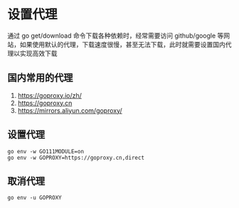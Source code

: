 # 设置代理
通过 go get/download 命令下载各种依赖时，经常需要访问 github/google 等网站，如果使用默认的代理，下载速度很慢，甚至无法下载，此时就需要设置国内代理以实现高效下载

## 国内常用的代理
1. https://goproxy.io/zh/
2. https://goproxy.cn
3. https://mirrors.aliyun.com/goproxy/

## 设置代理
```shell
go env -w GO111MODULE=on
go env -w GOPROXY=https://goproxy.cn,direct
```

## 取消代理
```shell
go env -u GOPROXY
```
